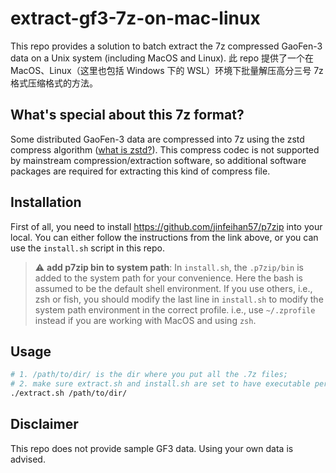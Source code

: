 # extract-gf3-7z-on-mac-linux

This repo provides a solution to batch extract the 7z compressed GaoFen-3 data on a Unix system (including MacOS and Linux). 
此 repo 提供了一个在 MacOS、Linux（这里也包括 Windows 下的 WSL）环境下批量解压高分三号 7z 格式压缩格式的方法。

## What's special about this 7z format?

Some distributed GaoFen-3 data are compressed into 7z using the zstd compress algorithm ([what is zstd?](https://github.com/mcmilk/7-Zip-zstd)). This compress codec is not supported by mainstream compression/extraction software, so additional software packages are required for extracting this kind of compress file. 

## Installation

First of all, you need to install https://github.com/jinfeihan57/p7zip into your local. You can either follow the instructions from the link above, or you can use the `install.sh` script in this repo. 

> :warning: **add p7zip bin to system path**: In `install.sh`, the `.p7zip/bin` is added to the system path for your convenience. Here the bash is assumed to be the default shell environment. If you use others, i.e., zsh or fish, you should modify the last line in `install.sh` to modify the system path environment in the correct profile. i.e., use `~/.zprofile` instead if you are working with MacOS and using `zsh`.

## Usage

```bash
# 1. /path/to/dir/ is the dir where you put all the .7z files;
# 2. make sure extract.sh and install.sh are set to have executable permissions.
./extract.sh /path/to/dir/
```

## Disclaimer

This repo does not provide sample GF3 data. Using your own data is advised. 
